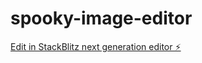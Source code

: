 # spooky-image-editor

[Edit in StackBlitz next generation editor ⚡️](https://stackblitz.com/~/github.com/iJenders/spooky-image-editor)